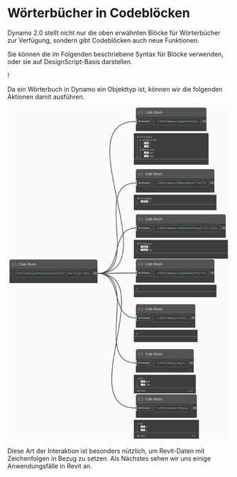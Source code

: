 # Wörterbücher in Codeblöcken

Dynamo 2.0 stellt nicht nur die oben erwähnten Blöcke für Wörterbücher zur Verfügung, sondern gibt Codeblöcken auch neue Funktionen.

Sie können die im Folgenden beschriebene Syntax für Blöcke verwenden, oder sie auf DesignScript-Basis darstellen.

\![](<../images/5-5/1/what is a dictionary - what are the changes (1) (2).jpg>)

Da ein Wörterbuch in Dynamo ein Objekttyp ist, können wir die folgenden Aktionen damit ausführen.

![](../images/5-5/3/dictionariesincb-actionswithcodeblocks.jpg)

Diese Art der Interaktion ist besonders nützlich, um Revit-Daten mit Zeichenfolgen in Bezug zu setzen. Als Nächstes sehen wir uns einige Anwendungsfälle in Revit an.
